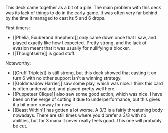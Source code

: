 This deck came together as a bit of a pile. The main problem with this deck was its lack of things to do in the early game. It was often very far behind by the time it managed to cast its 5 and 6 drops.

First timers:

- [[Phelia, Exuberand Shepherd]] only came down once that I saw, and played exactly like how I expected. Pretty strong, and the lack of evasion meant that it was usually for nullifying a blocker.
- [[Thoughtseize]] is good stuff.

Noteworthy:

- [[Gruff Triplets]] is still strong, but this deck showed that casting it on turn 6 with no other support isn't a winning strategy.
- [[Goldmeadow Harrier]] saw some play, which was nice. I think this card is often undervalued, and played pretty well here.
- [[Puppeteer Clique]] also saw some good action, which was nice. I have been on the verge of cutting it due to underperformance, but this gives it a bit more runway for now.
- [[Beast Within]] has gotten a lot worse. A 3/3 is a fairly threatening body nowadays. There are still times where you'd prefer a 3/3 with no abilities, but for 3 mana it never really feels good. This one will probably be cut.

